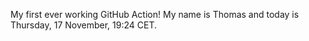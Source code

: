My first ever working GitHub Action!
My name is Thomas and today is Thursday, 17 November, 19:24 CET. 
